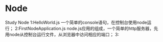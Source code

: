 # Node
Study Node
1:HelloWorld.js
    一个简单的console语句，在控制台使用node运行；
2:FirstNodeApplication.js
    node.js应用的组成，一个简单的http服务器，先用node从控制台运行文件，从浏览器中访问相应的端口；
3:
